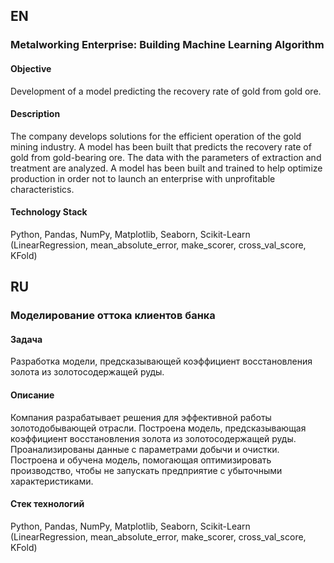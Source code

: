 ## EN 

### Metalworking Enterprise: Building Machine Learning Algorithm

#### Objective
Development of a model predicting the recovery rate of gold from gold ore.

#### Description
The company develops solutions for the efficient operation of the gold mining industry. 
A model has been built that predicts the recovery rate of gold from gold-bearing ore. 
The data with the parameters of extraction and treatment are analyzed. A model has been built and 
trained to help optimize production in order not to launch an enterprise with unprofitable characteristics.

#### Technology Stack
Python, Pandas, NumPy, Matplotlib, Seaborn, Scikit-Learn (LinearRegression, mean_absolute_error, make_scorer, cross_val_score, KFold)

## RU 

### Моделирование оттока клиентов банка

#### Задача
Разработка модели, предсказывающей коэффициент восстановления золота из золотосодержащей руды.

#### Описание
Компания разрабатывает решения для эффективной работы золотодобывающей отрасли.
Построена модель, предсказывающая коэффициент восстановления золота из золотосодержащей руды. 
Проанализированы данные с параметрами добычи и очистки. Построена и обучена модель, помогающая 
оптимизировать производство, чтобы не запускать предприятие с убыточными характеристиками.

#### Стек технологий
Python, Pandas, NumPy, Matplotlib, Seaborn, Scikit-Learn (LinearRegression, mean_absolute_error, make_scorer, cross_val_score, KFold)
